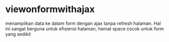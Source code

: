 # viewonformwithajax
menampilkan data ke dalam form dengan ajax tanpa refresh halaman. Hal ini sangat berguna untuk efisiensi halaman, hemat space
cocok untuk form yang sedikit

